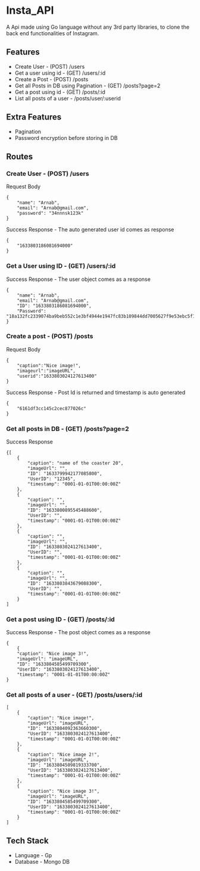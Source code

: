 # Insta_API
A Api made using Go language without any 3rd party libraries, to clone the back end functionalities of Instagram. 

## Features

- Create User - (POST) /users
- Get a user using id - (GET) /users/:id
- Create a Post -  (POST) /posts
- Get all Posts in DB using Pagination - (GET) /posts?page=2
- Get a post using id - (GET) /posts/:id
- List all posts of a user - /posts/user/:userid


## Extra Features

- Pagination
- Password encryption before storing in DB



## Routes

### Create User - (POST) /users

Request Body 
```
{
    "name": "Arnab",
    "email": "Arnab@gmail.com",
    "password": "34nnnsk123k"
}
```

Success Response - The auto generated user id comes as response
```
{
    "1633803186081694000"
}
```



### Get a User using ID - (GET) /users/:id

Success Response - The user object comes as a response
```
{
    "name": "Arnab",
    "email": "Arnab@gmail.com",
    "ID": "1633803186081694000",
    "Password": "18a132fc2339074ba9beb552c1e3bf4944e1947fc83b109844dd7005627f9e53ebc5f1e0aa269f"
}
```


### Create a post - (POST) /posts

Request Body 
```
{
    "caption":"Nice image!",
    "imageurl":"imageURL",
    "userid":"1633803024127613400"
}
```

Success Response - Post Id is returned and timestamp is auto generated
```
{
    "6161df3cc145c2cec877026c"
}
```


### Get all posts in DB  - (GET) /posts?page=2

Success Response 
```
{[
    {
        "caption": "name of the coaster 20",
        "imageUrl": "",
        "ID": "1633799942177085800",
        "UserID": "12345",
        "timestamp": "0001-01-01T00:00:00Z"
    },
    {
        "caption": "",
        "imageUrl": "",
        "ID": "1633800895545488600",
        "UserID": "",
        "timestamp": "0001-01-01T00:00:00Z"
    },
    {
        "caption": "",
        "imageUrl": "",
        "ID": "1633803024127613400",
        "UserID": "",
        "timestamp": "0001-01-01T00:00:00Z"
    },
    {
        "caption": "",
        "imageUrl": "",
        "ID": "1633803843679088300",
        "UserID": "",
        "timestamp": "0001-01-01T00:00:00Z"
    }
]
```


### Get a post using ID - (GET) /posts/:id

Success Response - The post object comes as a response
```
{
    {
    "caption": "Nice image 3!",
    "imageUrl": "imageURL",
    "ID": "1633804585499709300",
    "UserID": "1633803024127613400",
    "timestamp": "0001-01-01T00:00:00Z"
}
```


### Get all posts of a user - (GET) /posts/users/:id


```
[
    {
        "caption": "Nice image!",
        "imageUrl": "imageURL",
        "ID": "1633804092363660300",
        "UserID": "1633803024127613400",
        "timestamp": "0001-01-01T00:00:00Z"
    },
    {
        "caption": "Nice image 2!",
        "imageUrl": "imageURL",
        "ID": "1633804509819333700",
        "UserID": "1633803024127613400",
        "timestamp": "0001-01-01T00:00:00Z"
    },
    {
        "caption": "Nice image 3!",
        "imageUrl": "imageURL",
        "ID": "1633804585499709300",
        "UserID": "1633803024127613400",
        "timestamp": "0001-01-01T00:00:00Z"
    }
]
```



## Tech Stack
 - Language - Gp
 - Database - Mongo DB



